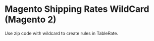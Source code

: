 # Magento Shipping Rates WildCard (Magento 2)
Use zip code with wildcard to create rules in TableRate.
